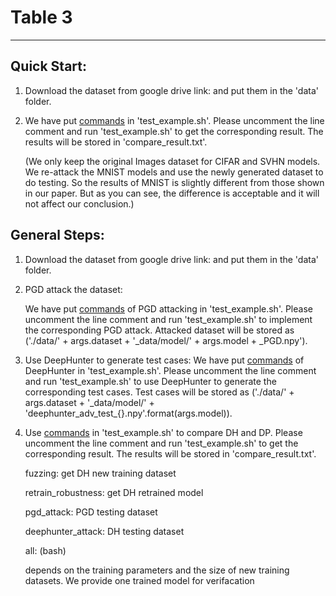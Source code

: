 ﻿# Table 3

---
## Quick Start:

1. Download the dataset from google drive link:                  and put them in the 'data' folder. 

2. We have put [commands](https://github.com/DNNTesting/CovTesting/blob/d462c59c1cbc00c2add20ee0eaf7a9966859788b/Table%202/test_example.sh#L32-L41) in 'test_example.sh'. Please uncomment the line comment and run 'test_example.sh' to get the corresponding result. The results will be stored in 'compare_result.txt'. 

   (We only keep the original Images dataset for CIFAR and SVHN models. We re-attack the MNIST models and use the newly generated dataset to do testing. So the results of MNIST is slightly different from those shown in our paper. But as you can see, the difference is acceptable and it will not affect our conclusion.)



## General Steps:

1. Download the dataset from google drive link:                  and put them in the 'data' folder. 

2. PGD attack the dataset: 

   We have put [commands](https://github.com/DNNTesting/CovTesting/blob/d462c59c1cbc00c2add20ee0eaf7a9966859788b/Table%202/test_example.sh#L8-L17) of PGD attacking in 'test_example.sh'. Please uncomment the line comment and run 'test_example.sh' to implement the corresponding PGD attack. Attacked dataset will be stored as ('./data/' + args.dataset + '_data/model/' + args.model  + _PGD.npy').

3. Use DeepHunter to generate test cases:
   We have put [commands](https://github.com/DNNTesting/CovTesting/blob/d462c59c1cbc00c2add20ee0eaf7a9966859788b/Table%202/test_example.sh#L20-L29) of DeepHunter in 'test_example.sh'. Please uncomment the line comment and run 'test_example.sh' to use DeepHunter to generate the corresponding test cases. Test cases will be stored as ('./data/' + args.dataset + '\_data/model/' + 'deephunter_adv_test_{}.npy'.format(args.model)).  

4. Use [commands](https://github.com/DNNTesting/CovTesting/blob/d462c59c1cbc00c2add20ee0eaf7a9966859788b/Table%202/test_example.sh#L32-L41) in 'test_example.sh' to compare DH and DP. Please uncomment the line comment and run 'test_example.sh' to get the corresponding result. The results will be stored in 'compare_result.txt'. 

   

   

   fuzzing: get DH new training dataset
   
   retrain_robustness:  get DH retrained model
   
   
   
   pgd_attack: PGD testing dataset
   
   deephunter_attack: DH testing dataset
   
   
   
   all: (bash)
   
   
   
   depends on the training parameters and the size of new training datasets. We provide one trained model for verifacation
   
   
   
   